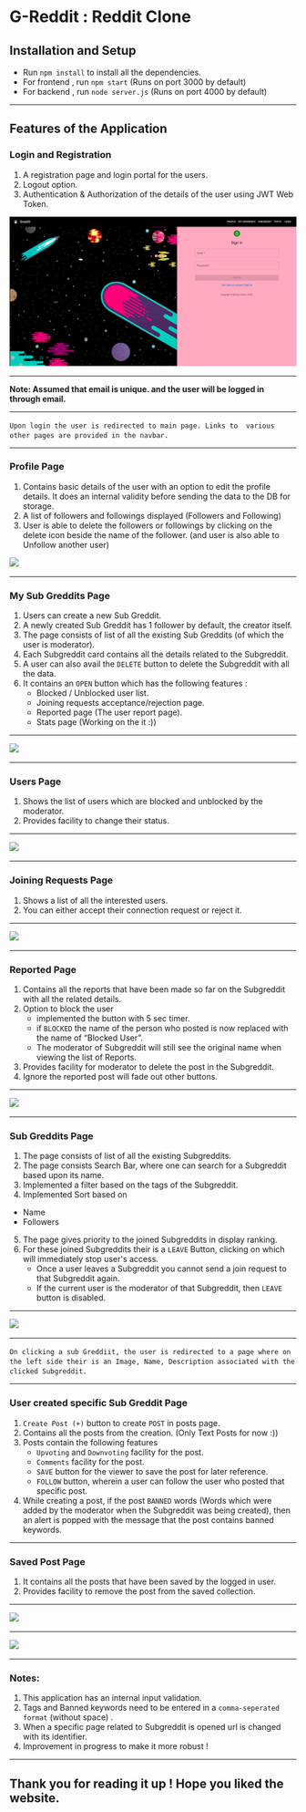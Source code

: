 # G-Reddit : Reddit Clone
## Installation and Setup
- Run `npm install` to install all the dependencies.
- For frontend , run `npm start` (Runs on port 3000 by default)
- For backend , run `node server.js` (Runs on port 4000 by default)

** **
## Features of the Application

### Login and Registration
1. A registration page and login portal for the users.
2. Logout option.
3. Authentication & Authorization of the details of the user using JWT Web Token.

<img src="interface/public/images/intro-page.png"></img>
**  **

<b> Note: Assumed that email is unique. and the user will be logged in through email. </b>

** ** 
```Upon login the user is redirected to main page. Links to  various other pages are provided in the navbar.```    

**  **
### Profile Page
1. Contains basic details of the user with an option to edit the profile details. It does an internal validity before sending the data to the DB for storage.
2. A list of followers and followings displayed (Followers and Following)
3. User is able to delete the followers or followings by clicking on the delete icon beside the name of the follower. 
(and user is also able to Unfollow another user)

<img src="interface/public/images/profile-page.png"></img>

** ** 

### My Sub Greddits Page
1. Users can create a new Sub Greddit.
2. A newly created Sub Greddit has 1 follower by default, the creator itself.
3. The page consists of list of all the existing Sub Greddits (of which the user is moderator).
4. Each Subgreddit card contains all the details related to the Subgreddit.
5. A user can also avail the `DELETE` button to delete the Subgreddit with all the data. 
6. It contains an `OPEN` button which has the following features : 
    - Blocked / Unblocked user list.
    - Joining requests acceptance/rejection page.
    - Reported page (The user report page).
    - Stats page (Working on the it :))

** ** 
<img src="interface/public/images/mysubreddit.png"></img>

** ** 
### Users Page
1. Shows the list of users which are blocked and unblocked by the moderator.
2. Provides facility to change their status.
** ** 
<img src="interface/public/images/block-unblock-users.png"></img>

** ** 

### Joining Requests Page
1. Shows a list of all the interested users. 
2. You can either accept their connection request or reject it.
** ** 

<img src="interface/public/images/joining-requests.png"></img>

** **
### Reported Page
1. Contains all the reports that have been
made so far on the Subgreddit with all the related details.
2. Option to block the user 
    - implemented the button with 5 sec timer.
    - if `BLOCKED` the name of the person who posted is now replaced with the name of “Blocked User”. 
    - The moderator of Subgreddit will still see the original name when viewing the list of Reports.
3. Provides facility for moderator to delete the post in the Subgreddit.
4. Ignore the reported post will fade out other buttons.
** ** 
<img src="interface/public/images/report.png"></img>
** **
### Sub Greddits Page
1. The page consists of list of all the existing Subgreddits.
2. The page consists Search Bar, where one can search for a Subgreddit based upon its name.
3. Implemented a filter based on the tags of the Subgreddit.
4. Implemented Sort based on
- Name
- Followers
5. The page gives priority to the joined Subgreddits in display ranking. 
6. For these joined Subgreddits their is a `LEAVE` Button, clicking on which will immediately stop user's access.
    - Once a user leaves a Subgreddit you cannot send a join request to that Subgreddit again.
    - If the current user is the moderator of that Subgreddit, then `LEAVE` button is disabled.
** ** 
<img src="interface/public/images/subgreddit.png"></img>
** **
```On clicking a sub Greddiit, the user is redirected to a page where on the left side their is an Image, Name, Description associated with the clicked Subgreddit. ```
** ** 

### User created specific Sub Greddit Page
1. `Create Post (+)` button to create `POST` in posts page.
2. Contains all the posts from the creation. (Only Text Posts for now :))
3. Posts contain the following features
    - `Upvoting` and `Downvoting` facility for the post.
    - `Comments` facility for the post.
    - `SAVE` button for the viewer to save the post for later reference.
    - `FOLLOW` button, wherein a user can follow the user who posted that specific post.
4. While creating a post, if the post `BANNED` words (Words which were added by the moderator when the Subgreddit was being created), then an alert is popped with the message that the post contains banned keywords.
** ** 

### Saved Post Page
1. It contains all the posts that have been saved by the logged in user.
2. Provides facility to remove the post from the saved collection.
** ** 

<img src="interface/public/images/posts.png"> </img>
** **
<img src="interface/public/images/comments.png"> </img>
** **
### Notes:
1. This application has an internal input validation.
2. Tags and Banned keywords need to be entered in a `comma-seperated format` (without space) .
3. When a specific page related to Subgreddit is opened url is changed with its identifier.
4. Improvement in progress to make it more robust !
** ** 


## Thank you for reading it up ! Hope you liked the website.
